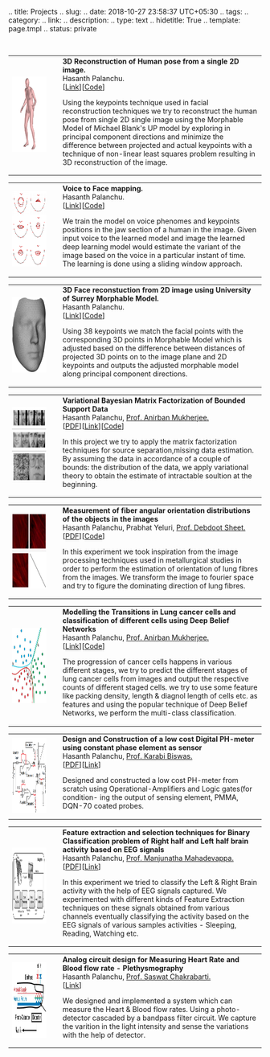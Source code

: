 .. title: Projects
.. slug: 
.. date: 2018-10-27 23:58:37 UTC+05:30
.. tags: 
.. category: 
.. link: 
.. description: 
.. type: text
.. hidetitle: True
.. template: page.tmpl
.. status: private

<div class="container" style="padding: 0px;">
	<br>
	<table width="95%" align="center" border="0" cellpadding="0"> <tbody><tr>
	<td width="17%"><img src="/images/body_recon.png" width="95%" height="150" style="border-style: none"></td>
	<td width="3%"></td>
	<td width="80%" valign="top">	<b>
	3D Reconstruction of Human pose from a single 2D image.
	</b>
	<br>
	Hasanth Palanchu.
	<br>
	[<a href="https://youtu.be/lOLT7zifEkg">Link</a>][<a href="https://github.com/gkahn13/CAPs">Code</a>]
	<p>Using the keypoints technique used in facial reconstruction techniques we try to reconstruct the human pose from single 2D single image using the Morphable Model of Michael Blank's UP model by exploring in principal component directions and minimize the difference between projected and actual keypoints with a technique of non-linear least squares problem resulting in 3D reconstruction of the image.</p>
	</td>
	</tr></tbody>
	</table>
	<table width="95%" align="center" border="0" cellpadding="0"> <tbody><tr>
	<td width="17%"><img src="/images/yisong.png" width="95%" height="150" style="border-style: none"></td>
	<td width="3%"></td>
	<td width="80%" valign="top">
	<b>
	Voice to Face mapping.
	</b>
	<br>
	Hasanth Palanchu.
	<br>
	[<a href="https://youtu.be/lOLT7zifEkg">Link</a>][<a href="https://github.com/gkahn13/CAPs">Code</a>]
	<p>We train the model on voice phenomes and keypoints positions in the jaw section of a human in the image. Given input voice to the learned model and image the learned deep learning model would estimate the variant of the image based on the voice in a particular instant of time. The learning is done using a sliding window approach.</p>
	</td>
	</tr></tbody>
	</table>
	<table width="95%" align="center" border="0" cellpadding="0"> <tbody><tr>
	<td width="17%"><img src="/images/mesh.png" width="95%" height="150" style="border-style: none"></td>
	<td width="3%"></td>
	<td width="80%" valign="top">	<b>
	3D Face reconstuction from 2D image using University of Surrey Morphable Model.
	</b>
	<br>
	Hasanth Palanchu.
	<br>
	[<a href="https://youtu.be/lOLT7zifEkg">Link</a>][<a href="https://github.com/gkahn13/CAPs">Code</a>]
	<p>Using 38 keypoints we match the facial points with the corresponding 3D points in Morphable Model which is adjusted based on the difference between distances of projected 3D points on to the image plane and 2D keypoints and outputs the adjusted morphable model along principal component directions. </p>
	</td>
	</tr></tbody>
	</table>
	<table width="95%" align="center" border="0" cellpadding="0"> <tbody><tr>
	<td width="17%"><img src="/images/collage.jpg" width="95%" height="150" style="border-style: none"></td>
	<td width="3%"></td>
	<td width="80%" valign="top">
	<b>
	Variational Bayesian Matrix Factorization of Bounded Support Data
	</b>
	<br>
	Hasanth Palanchu, <a href="">Prof. Anirban Mukherjee.</a>
	<br>
	[<a href="https://arxiv.org/pdf/1810.07167.pdf">PDF</a>][<a href="https://youtu.be/lOLT7zifEkg">Link</a>][<a href="https://github.com/gkahn13/CAPs">Code</a>]
	<p>In this project we try to apply the matrix factorization techniques for source separation,missing data estimation. By assuming the data in accordance of a couple of bounds: the distribution of the data, we apply variational theory to obtain the estimate of intractable soultion at the beginning.</p>
	</td>
	</tr></tbody>
	</table>
	<table width="95%" align="center" border="0" cellpadding="0"> <tbody><tr>
	<td width="17%"><img src="/images/lung-collage.jpg" width="95%" height="150" style="border-style: none"></td>
	<td width="3%"></td>
	<td width="80%" valign="top">
	<b>
	Measurement of fiber angular orientation distributions of the objects in the images	</b>
	<br>
	Hasanth Palanchu, Prabhat Yeluri, <a href="">Prof. Debdoot Sheet.</a>
	<br>
	[<a href="https://arxiv.org/pdf/1810.07167.pdf">PDF</a>][<a href="https://github.com/gkahn13/CAPs">Code</a>]
	<p>In this experiment we took inspiration from the image processing techniques used in metallurgical studies in order to perform the estimation of orientation of lung fibres from the images. We transform the image to fourier space and try to figure the dominating direction of lung fibres.</p>
	</td>
	</tr></tbody>
	</table>
	<table width="95%" align="center" border="0" cellpadding="0"> <tbody><tr>
	<td width="17%"><img src="/images/multi-class.jpg" width="95%" height="150" style="border-style: none"></td>
	<td width="3%"></td>
	<td width="80%" valign="top">
	<b>
	Modelling the Transitions in Lung cancer cells and classification of different cells using Deep Belief Networks</b>
	<br>
	Hasanth Palanchu, <a href="">Prof. Anirban Mukherjee.</a>
	<br>
	[<a href="https://youtu.be/lOLT7zifEkg">Link</a>][<a href="https://github.com/gkahn13/CAPs">Code</a>]
	<p>The progression of cancer cells happens in various different stages, we try to predict the different stages of lung cancer cells from images and output the respective counts of different staged cells. we try to use some feature like packing density, length & diagnol length of cells etc. as features and using the popular technique of Deep Belief Networks, we perform the multi-class classification.</p>
	</td>
	</tr></tbody>
	</table>
	<table width="95%" align="center" border="0" cellpadding="0"> <tbody><tr>
	<td width="17%"><img src="/images/ph.png" width="95%" height="150" style="border-style: none"></td>
	<td width="3%"></td>
	<td width="80%" valign="top">
	<b>
	Design and Construction of a low cost Digital PH-meter using constant phase element as sensor</b>
	<br>
	Hasanth Palanchu, <a href="">Prof. Karabi Biswas.</a>
	<br>
	[<a href="https://arxiv.org/pdf/1810.07167.pdf">PDF</a>][<a href="https://youtu.be/lOLT7zifEkg">Link</a>]
	<p>Designed and constructed a low cost PH-meter from scratch using Operational-Amplifiers and Logic gates(for condition-
ing the output of sensing element, PMMA, DQN-70 coated probes.</p>
	</td>
	</tr></tbody>
	</table>
	<table width="95%" align="center" border="0" cellpadding="0"> <tbody><tr>
	<td width="17%"><img src="/images/bci.png" width="95%" height="150" style="border-style: none"></td>
	<td width="3%"></td>
	<td width="80%" valign="top">
	<b>
	Feature extraction and selection techniques for Binary Classification problem of Right half and Left half brain activity based on EEG signals</b>
	<br>
	Hasanth Palanchu, <a href="">Prof. Manjunatha Mahadevappa.</a>
	<br>
	[<a href="https://arxiv.org/pdf/1810.07167.pdf">PDF</a>][<a href="https://youtu.be/lOLT7zifEkg">Link</a>]
	<p>In this experiment we tried to classify the Left & Right Brain activity with the help of EEG signals captured. We experimented with different kinds of Feature Extraction techniques on these signals obtained from various channels eventually classifying the activity based on the EEG signals of various samples activities - Sleeping, Reading, Watching etc.</p>
	</td>
	</tr></tbody>
	</table>
	<table width="95%" align="center" border="0" cellpadding="0"> <tbody><tr>
	<td width="17%"><img src="/images/finger_sensor.jpg" width="95%" height="150" style="border-style: none"></td>
	<td width="3%"></td>
	<td width="80%" valign="top">
	<b>
	Analog circuit design for Measuring Heart Rate and Blood flow rate - Plethysmography
	</b>
	<br>
	Hasanth Palanchu, <a href="">Prof. Saswat Chakrabarti.</a>
	<br>
	[<a href="https://youtu.be/lOLT7zifEkg">Link</a>]
	<p>We designed and implemented a system which can measure the Heart & Blood flow rates. Using a photo-detector cascaded by a bandpass filter circuit. We capture the varition in the light intensity and sense the variations with the help of detector. </p>
	</td>
	</tr></tbody>
	</table>

</div>


<!-- <table cellpadding="5px">

<tbody>
<tr>
<td valign="top" align="left">
<img border="0" src="/images/body_recon.png" max-height="100px" max-width="100px"></img>
</td>
<td valign="top" align="left">
<b>
Variational Bayesian Matrix Factorization of Bounded Support Data
</b>
<br>
Hasanth Palanchu.
<br>
[<a href="https://arxiv.org/pdf/1810.07167.pdf" onclick="recordOutboundLink(this, &#39;Links&#39;, &#39;roach_pdf&#39;);return false;">PDF</a>][<a href="https://youtu.be/lOLT7zifEkg" onclick="recordOutboundLink(this, &#39;Links&#39;, &#39;roach_video&#39;);return false;">Video</a>][<a href="https://github.com/gkahn13/CAPs" onclick="recordOutboundLink(this, &#39;Links&#39;, &#39;roach_blog&#39;);return false;">Code</a>]
<p>
We propose a framework that learns event cues from off-policy data, and can flexibly
combine these event cues at test time to accomplish different tasks. These event cue
labels are not assumed to be known a priori, but are instead labeled using learned
</p>
</td>
</tr>
<tr>
<td valign="top" align="left">
<img border="0" src="/images/facial.gif" max-height="150px" max-width="150px"></img>
</td>
<td valign="top" align="left">
<b>
Variational Bayesian Matrix Factorization of Bounded Support Data
</b>
<br>
<a href="">Hasanth Palanchu</a>,<a href="">Anirban Mukherjee</a>
<br>
[<a href="https://arxiv.org/pdf/1810.07167.pdf" onclick="recordOutboundLink(this, &#39;Links&#39;, &#39;roach_pdf&#39;);return false;">PDF</a>][<a href="https://youtu.be/lOLT7zifEkg" onclick="recordOutboundLink(this, &#39;Links&#39;, &#39;roach_video&#39;);return false;">Video</a>][<a href="https://github.com/gkahn13/CAPs" onclick="recordOutboundLink(this, &#39;Links&#39;, &#39;roach_blog&#39;);return false;">Code</a>]
<p>
We propose a framework that learns event cues from off-policy data, and can flexibly
combine these event cues at test time to accomplish different tasks. These event cue
labels are not assumed to be known a priori, but are instead labeled using learned
</p>
</td>
</tr>
<tr>
<td valign="top" align="left">
<img border="0" src="/images/collage.jpg" max-height="150px" max-width="150px"></img>
</td>
<td valign="top" align="left">
<b>
Variational Bayesian Matrix Factorization of Bounded Support Data
</b>
<br>
<a href="">Hasanth Palanchu</a>,<a href="">Anirban Mukherjee</a>
<br>
[<a href="https://arxiv.org/pdf/1810.07167.pdf" onclick="recordOutboundLink(this, &#39;Links&#39;, &#39;roach_pdf&#39;);return false;">PDF</a>][<a href="https://youtu.be/lOLT7zifEkg" onclick="recordOutboundLink(this, &#39;Links&#39;, &#39;roach_video&#39;);return false;">Video</a>][<a href="https://github.com/gkahn13/CAPs" onclick="recordOutboundLink(this, &#39;Links&#39;, &#39;roach_blog&#39;);return false;">Code</a>]
<p>
We propose a framework that learns event cues from off-policy data, and can flexibly
combine these event cues at test time to accomplish different tasks. These event cue
labels are not assumed to be known a priori, but are instead labeled using learned
</p>
</td>
</tr>
<tr>
<td valign="top" align="left">
<img border="0" src="/images/mesh.png"></img>
</td>
<td valign="top" align="left">
<b>
Variational Bayesian Matrix Factorization of Bounded Support Data
</b>
<br>
<a href="">Hasanth Palanchu</a>,<a href="">Anirban Mukherjee</a>
<br>
[<a href="https://arxiv.org/pdf/1810.07167.pdf" onclick="recordOutboundLink(this, &#39;Links&#39;, &#39;roach_pdf&#39;);return false;">PDF</a>][<a href="https://youtu.be/lOLT7zifEkg" onclick="recordOutboundLink(this, &#39;Links&#39;, &#39;roach_video&#39;);return false;">Video</a>][<a href="https://github.com/gkahn13/CAPs" onclick="recordOutboundLink(this, &#39;Links&#39;, &#39;roach_blog&#39;);return false;">Code</a>]
<p>
We propose a framework that learns event cues from off-policy data, and can flexibly
combine these event cues at test time to accomplish different tasks. These event cue
labels are not assumed to be known a priori, but are instead labeled using learned
</p>
</td>
</tr>
<tr>
<td valign="top" align="left">
<img border="0" src="/images/lung-collage.jpg" max-height="150px" max-width="150px"></img>
</td>
<td valign="top" align="left">
<b>
Variational Bayesian Matrix Factorization of Bounded Support Data
</b>
<br>
<a href="">Hasanth Palanchu</a>,<a href="">Anirban Mukherjee</a>
<br>
[<a href="https://arxiv.org/pdf/1810.07167.pdf" onclick="recordOutboundLink(this, &#39;Links&#39;, &#39;roach_pdf&#39;);return false;">PDF</a>][<a href="https://youtu.be/lOLT7zifEkg" onclick="recordOutboundLink(this, &#39;Links&#39;, &#39;roach_video&#39;);return false;">Video</a>][<a href="https://github.com/gkahn13/CAPs" onclick="recordOutboundLink(this, &#39;Links&#39;, &#39;roach_blog&#39;);return false;">Code</a>]
<p>
We propose a framework that learns event cues from off-policy data, and can flexibly
combine these event cues at test time to accomplish different tasks. These event cue
labels are not assumed to be known a priori, but are instead labeled using learned
</p>
</td>
</tr>

<tr>
<td valign="top" align="left">
<img border="0" src="/images/ph.png" max-height="150px" max-width="150px"></img>
</td>
<td valign="top" align="left">
<b>
Variational Bayesian Matrix Factorization of Bounded Support Data
</b>
<br>
<a href="">Hasanth Palanchu</a>,<a href="">Anirban Mukherjee</a>
<br>
[<a href="https://arxiv.org/pdf/1810.07167.pdf" onclick="recordOutboundLink(this, &#39;Links&#39;, &#39;roach_pdf&#39;);return false;">PDF</a>][<a href="https://youtu.be/lOLT7zifEkg" onclick="recordOutboundLink(this, &#39;Links&#39;, &#39;roach_video&#39;);return false;">Video</a>][<a href="https://github.com/gkahn13/CAPs" onclick="recordOutboundLink(this, &#39;Links&#39;, &#39;roach_blog&#39;);return false;">Code</a>]
<p>
We propose a framework that learns event cues from off-policy data, and can flexibly
combine these event cues at test time to accomplish different tasks. These event cue
labels are not assumed to be known a priori, but are instead labeled using learned
</p>
</td>
</tr>

<tr>
<td valign="top" align="left">
<img border="0" src="/images/multi-class.jpg" max-height="150px" max-width="150px"></img>
</td>
<td valign="top" align="left">
<b>
Variational Bayesian Matrix Factorization of Bounded Support Data
</b>
<br>
<a href="">Hasanth Palanchu</a>,<a href="">Anirban Mukherjee</a>
<br>
[<a href="https://arxiv.org/pdf/1810.07167.pdf" onclick="recordOutboundLink(this, &#39;Links&#39;, &#39;roach_pdf&#39;);return false;">PDF</a>][<a href="https://youtu.be/lOLT7zifEkg" onclick="recordOutboundLink(this, &#39;Links&#39;, &#39;roach_video&#39;);return false;">Video</a>][<a href="https://github.com/gkahn13/CAPs" onclick="recordOutboundLink(this, &#39;Links&#39;, &#39;roach_blog&#39;);return false;">Code</a>]
<p>
We propose a framework that learns event cues from off-policy data, and can flexibly
combine these event cues at test time to accomplish different tasks. These event cue
labels are not assumed to be known a priori, but are instead labeled using learned
</p>
</td>
</tr>

<tr>
<td valign="top" align="left">
<img border="0" src="/images/bci.png" max-height="150px" max-width="150px"></img>
</td>
<td valign="top" align="left">
<b>
Variational Bayesian Matrix Factorization of Bounded Support Data
</b>
<br>
<a href="">Hasanth Palanchu</a>,<a href="">Anirban Mukherjee</a>
<br>
[<a href="https://arxiv.org/pdf/1810.07167.pdf" onclick="recordOutboundLink(this, &#39;Links&#39;, &#39;roach_pdf&#39;);return false;">PDF</a>][<a href="https://youtu.be/lOLT7zifEkg" onclick="recordOutboundLink(this, &#39;Links&#39;, &#39;roach_video&#39;);return false;">Video</a>][<a href="https://github.com/gkahn13/CAPs" onclick="recordOutboundLink(this, &#39;Links&#39;, &#39;roach_blog&#39;);return false;">Code</a>]
<p>
We propose a framework that learns event cues from off-policy data, and can flexibly
combine these event cues at test time to accomplish different tasks. These event cue
labels are not assumed to be known a priori, but are instead labeled using learned
</p>
</td>
</tr>

<tr>
<td valign="top" align="left">
<img border="0" src="/images/finger_sensor.jpg" max-height="150px" max-width="150px"></img>
</td>
<td valign="top" align="left">
<b>
Variational Bayesian Matrix Factorization of Bounded Support Data
</b>
<br>
<a href="">Hasanth Palanchu</a>,<a href="">Anirban Mukherjee</a>
<br>
[<a href="https://arxiv.org/pdf/1810.07167.pdf" onclick="recordOutboundLink(this, &#39;Links&#39;, &#39;roach_pdf&#39;);return false;">PDF</a>][<a href="https://youtu.be/lOLT7zifEkg" onclick="recordOutboundLink(this, &#39;Links&#39;, &#39;roach_video&#39;);return false;">Video</a>][<a href="https://github.com/gkahn13/CAPs" onclick="recordOutboundLink(this, &#39;Links&#39;, &#39;roach_blog&#39;);return false;">Code</a>]
<p>
We propose a framework that learns event cues from off-policy data, and can flexibly
combine these event cues at test time to accomplish different tasks. These event cue
labels are not assumed to be known a priori, but are instead labeled using learned
</p>
</td>
</tr>

</tbody></table> -->

<!-- <img align="left" width="100" height="140" src="/images/variational.gif"> 

### Variational Bayesian Matrix Factorization for Bounded Support Data
Cancer epigenomic analysis,Prediction of missing data in the images,Source-Seperation and Source-Reconstruction by BG-NMF technique. -->